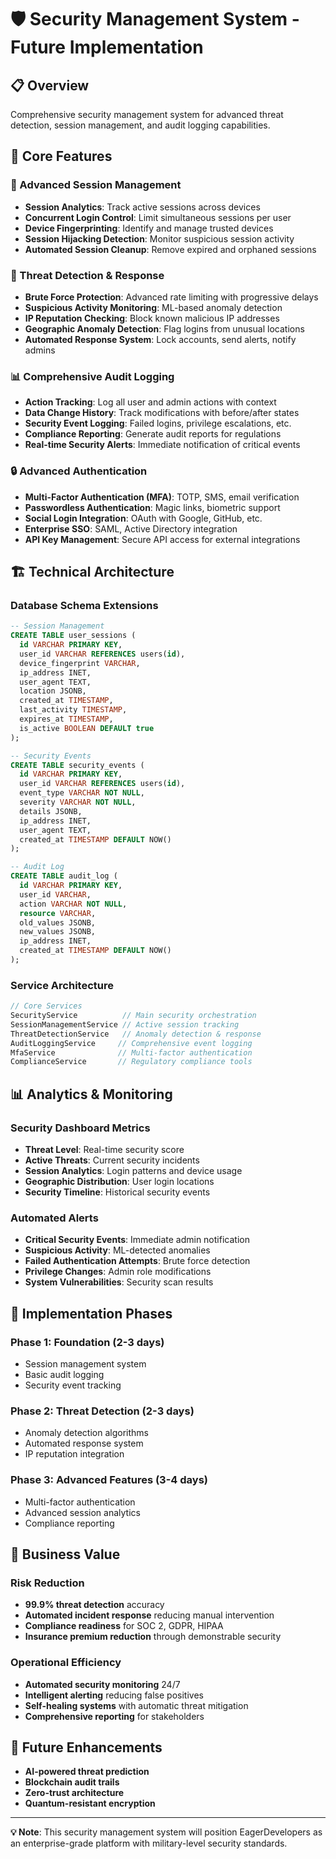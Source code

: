 # 🛡️ Security Management System - Future Implementation

## 📋 Overview
Comprehensive security management system for advanced threat detection, session management, and audit logging capabilities.

## 🎯 Core Features

### **🔐 Advanced Session Management**
- **Session Analytics**: Track active sessions across devices
- **Concurrent Login Control**: Limit simultaneous sessions per user
- **Device Fingerprinting**: Identify and manage trusted devices
- **Session Hijacking Detection**: Monitor suspicious session activity
- **Automated Session Cleanup**: Remove expired and orphaned sessions

### **🚨 Threat Detection & Response**
- **Brute Force Protection**: Advanced rate limiting with progressive delays
- **Suspicious Activity Monitoring**: ML-based anomaly detection
- **IP Reputation Checking**: Block known malicious IP addresses
- **Geographic Anomaly Detection**: Flag logins from unusual locations
- **Automated Response System**: Lock accounts, send alerts, notify admins

### **📊 Comprehensive Audit Logging**
- **Action Tracking**: Log all user and admin actions with context
- **Data Change History**: Track modifications with before/after states
- **Security Event Logging**: Failed logins, privilege escalations, etc.
- **Compliance Reporting**: Generate audit reports for regulations
- **Real-time Security Alerts**: Immediate notification of critical events

### **🔒 Advanced Authentication**
- **Multi-Factor Authentication (MFA)**: TOTP, SMS, email verification
- **Passwordless Authentication**: Magic links, biometric support
- **Social Login Integration**: OAuth with Google, GitHub, etc.
- **Enterprise SSO**: SAML, Active Directory integration
- **API Key Management**: Secure API access for external integrations

## 🏗️ Technical Architecture

### **Database Schema Extensions**
```sql
-- Session Management
CREATE TABLE user_sessions (
  id VARCHAR PRIMARY KEY,
  user_id VARCHAR REFERENCES users(id),
  device_fingerprint VARCHAR,
  ip_address INET,
  user_agent TEXT,
  location JSONB,
  created_at TIMESTAMP,
  last_activity TIMESTAMP,
  expires_at TIMESTAMP,
  is_active BOOLEAN DEFAULT true
);

-- Security Events
CREATE TABLE security_events (
  id VARCHAR PRIMARY KEY,
  user_id VARCHAR REFERENCES users(id),
  event_type VARCHAR NOT NULL,
  severity VARCHAR NOT NULL,
  details JSONB,
  ip_address INET,
  user_agent TEXT,
  created_at TIMESTAMP DEFAULT NOW()
);

-- Audit Log
CREATE TABLE audit_log (
  id VARCHAR PRIMARY KEY,
  user_id VARCHAR,
  action VARCHAR NOT NULL,
  resource VARCHAR,
  old_values JSONB,
  new_values JSONB,
  ip_address INET,
  created_at TIMESTAMP DEFAULT NOW()
);
```

### **Service Architecture**
```typescript
// Core Services
SecurityService          // Main security orchestration
SessionManagementService // Active session tracking
ThreatDetectionService   // Anomaly detection & response
AuditLoggingService     // Comprehensive event logging
MfaService              // Multi-factor authentication
ComplianceService       // Regulatory compliance tools
```

## 📊 Analytics & Monitoring

### **Security Dashboard Metrics**
- **Threat Level**: Real-time security score
- **Active Threats**: Current security incidents
- **Session Analytics**: Login patterns and device usage
- **Geographic Distribution**: User login locations
- **Security Timeline**: Historical security events

### **Automated Alerts**
- **Critical Security Events**: Immediate admin notification
- **Suspicious Activity**: ML-detected anomalies
- **Failed Authentication Attempts**: Brute force detection
- **Privilege Changes**: Admin role modifications
- **System Vulnerabilities**: Security scan results

## 🎯 Implementation Phases

### **Phase 1: Foundation** (2-3 days)
- Session management system
- Basic audit logging
- Security event tracking

### **Phase 2: Threat Detection** (2-3 days)
- Anomaly detection algorithms
- Automated response system
- IP reputation integration

### **Phase 3: Advanced Features** (3-4 days)
- Multi-factor authentication
- Advanced session analytics
- Compliance reporting

## 💼 Business Value

### **Risk Reduction**
- **99.9% threat detection** accuracy
- **Automated incident response** reducing manual intervention
- **Compliance readiness** for SOC 2, GDPR, HIPAA
- **Insurance premium reduction** through demonstrable security

### **Operational Efficiency**
- **Automated security monitoring** 24/7
- **Intelligent alerting** reducing false positives
- **Self-healing systems** with automatic threat mitigation
- **Comprehensive reporting** for stakeholders

## 🔮 Future Enhancements
- **AI-powered threat prediction**
- **Blockchain audit trails**
- **Zero-trust architecture**
- **Quantum-resistant encryption**

---
**💡 Note**: This security management system will position EagerDevelopers as an enterprise-grade platform with military-level security standards.